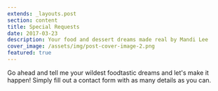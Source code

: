 ```yaml
---
extends: _layouts.post
section: content
title: Special Requests
date: 2017-03-23
description: Your food and dessert dreams made real by Mandi Lee
cover_image: /assets/img/post-cover-image-2.png
featured: true
---
```


Go ahead and tell me your wildest foodtastic dreams and let's make it happen! Simply fill out a contact form with as many details as you can.